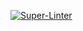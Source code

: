 [![Super-Linter](https://github.com/chachank/whatsapp-test/actions/workflows/lint.yml/badge.svg)](https://github.com/marketplace/actions/super-linter)